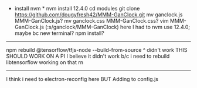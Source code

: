 * install nvm *
nvm install 12.4.0
cd modules
git clone https://github.com/dougyfresh42/MMM-GanClock.git
mv ganclock.js MMM-GanClock.js?
mv ganclock.css MMM-GanClock.css?
vim MMM-GanClock.js (:s/ganclock/MMM-GanClock)
here I had to nvm use 12.4.0; maybe bc new terminal?
npm install?

----------------------------------------
npm rebuild @tensorflow/tfjs-node --build-from-source
^ didn't work
THIS SHOULD WORK ON A PI
I believe it didn't work b/c i need to rebuild libtensorflow
working on that rn

----------------------------------------
I think i need to electron-reconfig here BUT
Adding to config.js
